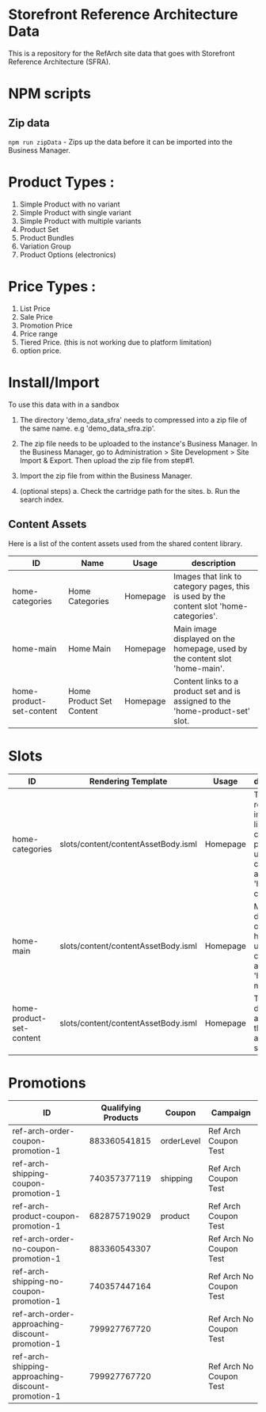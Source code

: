 #  Storefront Reference Architecture Data

This is a repository for the RefArch site data that goes with Storefront Reference Architecture (SFRA).

# NPM scripts

## Zip data
`npm run zipData` - Zips up the data before it can be imported into the Business Manager.

# Product Types :
1. Simple Product with no variant
2. Simple Product with single variant
3. Simple Product with multiple variants
4. Product Set
5. Product Bundles
6. Variation Group
7. Product Options (electronics)

# Price Types :
1. List Price
2. Sale Price
3. Promotion Price
3. Price range
4. Tiered Price. (this is not working due to platform limitation)
5. option price.

# Install/Import
To use this data with in a sandbox

1. The directory 'demo\_data\_sfra' needs to compressed into a zip file of the same name.
		e.g 'demo\_data\_sfra.zip'.


2. The zip file needs to be uploaded to the instance's Business Manager.  In the Business Manager, go to Administration >  Site Development >  Site Import & Export.  Then upload the zip file from step#1.

3. Import the zip file from within the Business Manager.

4. (optional steps)
	a. Check the cartridge path for the sites.
	b. Run the search index.

## Content Assets
Here is a list of the content assets used from the shared content library.

| ID                      | Name | Usage             |description|
|-------------------------|------|-------------------|-----------|
|home-categories          |Home Categories| Homepage |Images that link to category pages, this is used by the content slot 'home-categories'.|
|home-main                |Home Main| Homepage |Main image displayed on the homepage, used by the content slot 'home-main'.|
|home-product-set-content |Home Product Set Content | Homepage |Content links to a product set and is assigned to the 'home-product-set' slot.|


# Slots
| ID                      | Rendering Template | Usage             |description|
|-------------------------|------|-------------------|-----------|
|home-categories          |slots/content/contentAssetBody.isml| Homepage |This slot renders images that link to other category pages it uses the content asset 'home-categories'.|
|home-main                |slots/content/contentAssetBody.isml| Homepage |Main image displayed on the homepage, used by the content asset 'home-main'.|
|home-product-set-content |slots/content/contentAssetBody.isml| Homepage |This slot desiplays an image that links to a product set|

# Promotions
| ID                                                     | Qualifying Products | Coupon     | Campaign                    |
|--------------------------------------------------------|---------------------|------------|-----------------------------|
| ref-arch-order-coupon-promotion-1                  | 883360541815        | orderLevel | Ref Arch Coupon Test    |
| ref-arch-shipping-coupon-promotion-1               | 740357377119        | shipping   | Ref Arch Coupon Test    |
| ref-arch-product-coupon-promotion-1                | 682875719029        | product    | Ref Arch Coupon Test    |
| ref-arch-order-no-coupon-promotion-1               | 883360543307        |            | Ref Arch No Coupon Test |
| ref-arch-shipping-no-coupon-promotion-1            | 740357447164        |            | Ref Arch No Coupon Test |
| ref-arch-order-approaching-discount-promotion-1    | 799927767720        |            | Ref Arch No Coupon Test |
| ref-arch-shipping-approaching-discount-promotion-1 | 799927767720        |            | Ref Arch No Coupon Test |
